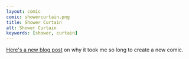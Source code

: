 ```yaml
---
layout: comic
comic: showercurtain.png
title: Shower Curtain
alt: Shower Curtain
keywords: [shower, curtain]
---
```


[Here's a new blog post](http://blog.lolnein.com/2014/02/21/alongbreak) on why it took me so long to create a new comic.